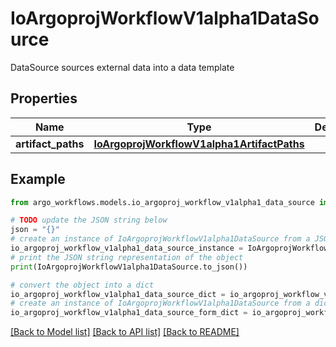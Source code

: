 # IoArgoprojWorkflowV1alpha1DataSource

DataSource sources external data into a data template

## Properties

Name | Type | Description | Notes
------------ | ------------- | ------------- | -------------
**artifact_paths** | [**IoArgoprojWorkflowV1alpha1ArtifactPaths**](IoArgoprojWorkflowV1alpha1ArtifactPaths.md) |  | [optional] 

## Example

```python
from argo_workflows.models.io_argoproj_workflow_v1alpha1_data_source import IoArgoprojWorkflowV1alpha1DataSource

# TODO update the JSON string below
json = "{}"
# create an instance of IoArgoprojWorkflowV1alpha1DataSource from a JSON string
io_argoproj_workflow_v1alpha1_data_source_instance = IoArgoprojWorkflowV1alpha1DataSource.from_json(json)
# print the JSON string representation of the object
print(IoArgoprojWorkflowV1alpha1DataSource.to_json())

# convert the object into a dict
io_argoproj_workflow_v1alpha1_data_source_dict = io_argoproj_workflow_v1alpha1_data_source_instance.to_dict()
# create an instance of IoArgoprojWorkflowV1alpha1DataSource from a dict
io_argoproj_workflow_v1alpha1_data_source_form_dict = io_argoproj_workflow_v1alpha1_data_source.from_dict(io_argoproj_workflow_v1alpha1_data_source_dict)
```
[[Back to Model list]](../README.md#documentation-for-models) [[Back to API list]](../README.md#documentation-for-api-endpoints) [[Back to README]](../README.md)


